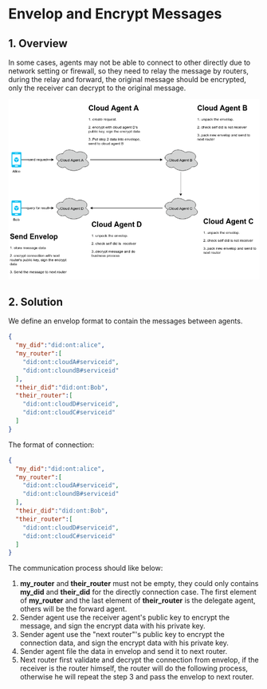 # Envelop and Encrypt Messages

## 1. Overview

In some cases, agents may not be able to connect to other directly due to network setting or firewall, so they need to relay the message by routers, during the relay and forward, the original message should be encrypted, only the receiver can decrypt to the original message.

![](./images/forward1.png)

## 2. Solution

We define an envelop format to contain the messages between agents.

```json
{
  "my_did":"did:ont:alice",
  "my_router":[
    "did:ont:cloudA#serviceid",
    "did:ont:cloundB#serviceid"
  ],
  "their_did":"did:ont:Bob",
  "their_router":[
    "did:ont:cloudD#serviceid",
    "did:ont:cloudC#serviceid"
  ]
}
```

The format of connection:

```json
{
  "my_did":"did:ont:alice",
  "my_router":[
    "did:ont:cloudA#serviceid",
    "did:ont:cloundB#serviceid"
  ],
  "their_did":"did:ont:Bob",
  "their_router":[
    "did:ont:cloudD#serviceid",
    "did:ont:cloudC#serviceid"
  ]
}
```

The communication process should like below:

1. **my_router** and **their_router** must not be empty, they could only contains **my_did** and **their_did** for the directly connection case. The first element of **my_router**  and the last element of **their_router** is the delegate agent, others will be the forward agent.
2. Sender agent use the receiver agent's public key to encrypt the message, and sign the encrypt data with  his private key.
3. Sender agent use the "next router"'s public key to encrypt the connection data, and sign the encrypt data with his private key.
4. Sender agent file the data in envelop and send it to next router.
5. Next router first validate and decrypt the connection from envelop, if the receiver is the router himself, the router will do the following process, otherwise he will repeat the step 3 and pass the envelop to next router.
